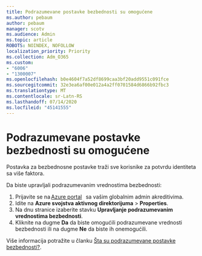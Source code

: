 ```yaml
---
title: Podrazumevane postavke bezbednosti su omogućene
ms.author: pebaum
author: pebaum
manager: scotv
ms.audience: Admin
ms.topic: article
ROBOTS: NOINDEX, NOFOLLOW
localization_priority: Priority
ms.collection: Adm_O365
ms.custom:
- "6006"
- "1300007"
ms.openlocfilehash: b0e4604f7a52df8699caa3bf20add9551c091fce
ms.sourcegitcommit: 32e3ea6af00e012a4a2ff0701584d6866b92fbc3
ms.translationtype: MT
ms.contentlocale: sr-Latn-RS
ms.lasthandoff: 07/14/2020
ms.locfileid: "45141555"
---
```

# <a name="security-defaults-is-enabled"></a>Podrazumevane postavke bezbednosti su omogućene

Postavka za bezbednosne postavke traži sve korisnike za potvrdu identiteta sa više faktora.

Da biste upravljali podrazumevanim vrednostima bezbednosti:

1. Prijavite se na [Azure portal](https://ms.portal.azure.com/)   sa vašim globalnim admin akreditivima.
2. Idite na **Azure svojstva aktivnog direktorijuma**  >  **Properties**.
3. Na dnu stranice izaberite stavku **Upravljanje podrazumevanim vrednostima bezbednosti**.
4. Kliknite na dugme **Da** da biste omogućili podrazumevane vrednosti bezbednosti ili na dugme **Ne** da biste ih onemogućili.

Više informacija potražite u članku [Šta su podrazumevane postavke bezbednosti?](https://docs.microsoft.com/azure/active-directory/fundamentals/concept-fundamentals-security-defaults).